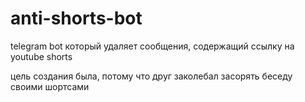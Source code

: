 # anti-shorts-bot
telegram bot который удаляет сообщения, содержащий ссылку на youtube shorts

цель создания была, потому что друг заколебал засорять беседу своими шортсами
